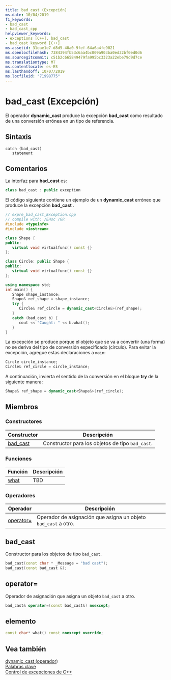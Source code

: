 ```yaml
---
title: bad_cast (Excepción)
ms.date: 10/04/2019
f1_keywords:
- bad_cast
- bad_cast_cpp
helpviewer_keywords:
- exceptions [C++], bad_cast
- bad_cast keyword [C++]
ms.assetid: 31eae1e7-d8d5-40a0-9fef-64a6a4fc9021
ms.openlocfilehash: 7384394fb53c6aa4bc009a903ba0ed22bf0ed0d6
ms.sourcegitcommit: c51b2c665849479fa995bc3323a22ebe79d9d7ce
ms.translationtype: MT
ms.contentlocale: es-ES
ms.lasthandoff: 10/07/2019
ms.locfileid: "71998775"
---
```

# <a name="bad_cast-exception"></a>bad_cast (Excepción)

El operador **dynamic_cast** produce la excepción **bad_cast** como resultado de una conversión errónea en un tipo de referencia.

## <a name="syntax"></a>Sintaxis

```
catch (bad_cast)
   statement
```

## <a name="remarks"></a>Comentarios

La interfaz para **bad_cast** es:

```cpp
class bad_cast : public exception
```

El código siguiente contiene un ejemplo de un **dynamic_cast** erróneo que produce la excepción **bad_cast** .

```cpp
// expre_bad_cast_Exception.cpp
// compile with: /EHsc /GR
#include <typeinfo>
#include <iostream>

class Shape {
public:
   virtual void virtualfunc() const {}
};

class Circle: public Shape {
public:
   virtual void virtualfunc() const {}
};

using namespace std;
int main() {
   Shape shape_instance;
   Shape& ref_shape = shape_instance;
   try {
      Circle& ref_circle = dynamic_cast<Circle&>(ref_shape);
   }
   catch (bad_cast b) {
      cout << "Caught: " << b.what();
   }
}
```

La excepción se produce porque el objeto que se va a convertir (una forma) no se deriva del tipo de conversión especificado (círculo). Para evitar la excepción, agregue estas declaraciones a `main`:

```cpp
Circle circle_instance;
Circle& ref_circle = circle_instance;
```

A continuación, invierta el sentido de la conversión en el bloque **try** de la siguiente manera:

```cpp
Shape& ref_shape = dynamic_cast<Shape&>(ref_circle);
```

## <a name="members"></a>Miembros

### <a name="constructors"></a>Constructores

|Constructor|Descripción|
|-|-|
|[bad_cast](#bad_cast)|Constructor para los objetos de tipo `bad_cast`.|

### <a name="functions"></a>Funciones

|Función|Descripción|
|-|-|
|[what](#what)|TBD|

### <a name="operators"></a>Operadores

|Operador|Descripción|
|-|-|
|[operator=](#op_eq)|Operador de asignación que asigna un objeto `bad_cast` a otro.|

## <a name="bad_cast"></a>bad_cast

Constructor para los objetos de tipo `bad_cast`.

```cpp
bad_cast(const char * _Message = "bad cast");
bad_cast(const bad_cast &);
```

## <a name="op_eq"></a> operator=

Operador de asignación que asigna un objeto `bad_cast` a otro.

```cpp
bad_cast& operator=(const bad_cast&) noexcept;
```

## <a name="what"></a>elemento

```cpp
const char* what() const noexcept override;
```

## <a name="see-also"></a>Vea también

[dynamic_cast (operador](../cpp/dynamic-cast-operator.md)) \
[Palabras clave](../cpp/keywords-cpp.md)\
[Control de excepciones de C++](../cpp/cpp-exception-handling.md)
